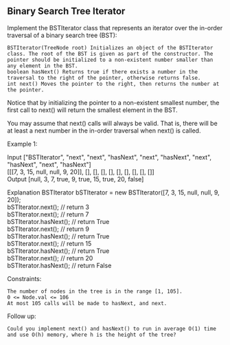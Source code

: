 ## Binary Search Tree Iterator

Implement the BSTIterator class that represents an iterator over the in-order traversal of a binary search tree (BST):

    BSTIterator(TreeNode root) Initializes an object of the BSTIterator class. The root of the BST is given as part of the constructor. The pointer should be initialized to a non-existent number smaller than any element in the BST.
    boolean hasNext() Returns true if there exists a number in the traversal to the right of the pointer, otherwise returns false.
    int next() Moves the pointer to the right, then returns the number at the pointer.

Notice that by initializing the pointer to a non-existent smallest number, the first call to next() will return the smallest element in the BST.

You may assume that next() calls will always be valid. That is, there will be at least a next number in the in-order traversal when next() is called.

 

Example 1:

Input
["BSTIterator", "next", "next", "hasNext", "next", "hasNext", "next", "hasNext", "next", "hasNext"]  
[[[7, 3, 15, null, null, 9, 20]], [], [], [], [], [], [], [], [], []]  
Output
[null, 3, 7, true, 9, true, 15, true, 20, false]  

Explanation
BSTIterator bSTIterator = new BSTIterator([7, 3, 15, null, null, 9, 20]);  
bSTIterator.next();    // return 3  
bSTIterator.next();    // return 7  
bSTIterator.hasNext(); // return True  
bSTIterator.next();    // return 9  
bSTIterator.hasNext(); // return True  
bSTIterator.next();    // return 15  
bSTIterator.hasNext(); // return True  
bSTIterator.next();    // return 20  
bSTIterator.hasNext(); // return False

 

Constraints:

    The number of nodes in the tree is in the range [1, 105].  
    0 <= Node.val <= 106  
    At most 105 calls will be made to hasNext, and next.

 

Follow up:

    Could you implement next() and hasNext() to run in average O(1) time and use O(h) memory, where h is the height of the tree?

